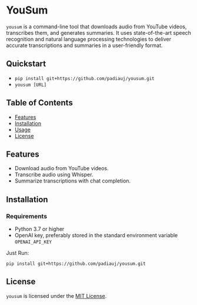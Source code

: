 # YouSum 

`yousum` is a command-line tool that downloads audio from YouTube videos, transcribes them, and generates summaries. It uses state-of-the-art speech recognition and natural language processing technologies to deliver accurate transcriptions and summaries in a user-friendly format.

## Quickstart

-  `pip install git+https://github.com/padiauj/yousum.git`
-  `yousum [URL]`

## Table of Contents

- [Features](#features)
- [Installation](#installation)
- [Usage](#usage)
- [License](#license)

## Features

- Download audio from YouTube videos.
- Transcribe audio using Whisper. 
- Summarize transcriptions with chat completion.

## Installation

### Requirements

- Python 3.7 or higher
- OpenAI key, preferably stored in the standard environment variable `OPENAI_API_KEY`

Just Run:

`pip install git+https://github.com/padiauj/yousum.git`


## License

`yousum` is licensed under the [MIT License](LICENSE.md).